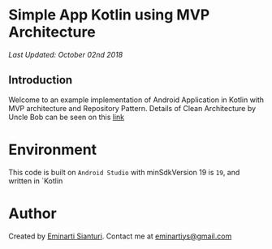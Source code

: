 # Simple App Kotlin using MVP Architecture

_Last Updated: October 02nd 2018_

## Introduction
Welcome to an example implementation of Android Application in Kotlin with MVP architecture and Repository Pattern. Details of Clean Architecture by Uncle Bob can be seen on this [link](https://8thlight.com/blog/uncle-bob/2012/08/13/the-clean-architecture.html)

# Environment
This code is built on `Android Studio` with minSdkVersion 19 is `19`, and written in `Kotlin

# Author
Created by [Eminarti Sianturi](https://www.linkedin.com/in/eminarti-sianturi/). Contact me at eminartiys@gmail.com